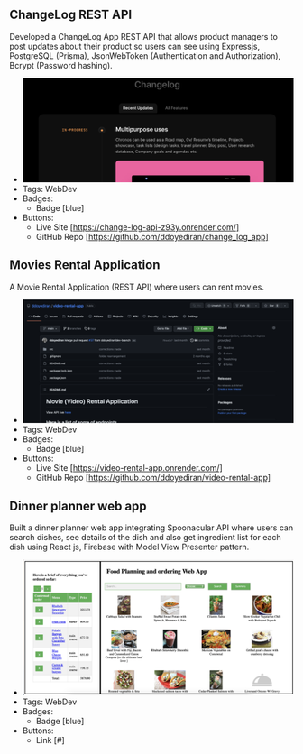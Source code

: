 ## ChangeLog REST API
Developed a ChangeLog App REST API that allows product managers to post updates about their product so users can see using Expressjs, PostgreSQL (Prisma), JsonWebToken (Authentication and Authorization), Bcrypt (Password hashing).
- ![Changelog](../assets/changelog.png)
- Tags: WebDev
- Badges:
  - Badge [blue]
- Buttons:
  - Live Site [https://change-log-api-z93y.onrender.com/]
  - GitHub Repo [https://github.com/ddoyediran/change_log_app]

## Movies Rental Application
A Movie Rental Application (REST API) where users can rent movies.
- ![600x200](../assets/videorental.png)
- Tags: WebDev
- Badges:
  - Badge [blue]
- Buttons:
  - Live Site [https://video-rental-app.onrender.com/]
  - GitHub Repo [https://github.com/ddoyediran/video-rental-app]

## Dinner planner web app
Built a dinner planner web app integrating Spoonacular API where users can search dishes, see details of the dish and also get ingredient list for each dish using React js, Firebase with Model View Presenter pattern.
- ![600x200](../assets/dinnerapp.png)
- Tags: WebDev
- Badges:
  - Badge [blue]
- Buttons:
  - Link [#]
